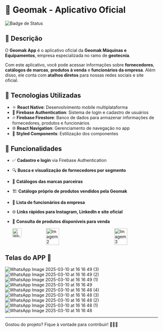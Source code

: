 # 🚜 Geomak - Aplicativo Oficial

![Badge de Status](https://img.shields.io/badge/status-Em%20Desenvolvimento-yellow?style=for-the-badge)

## 📌 Descrição

O **Geomak App** é o aplicativo oficial da **Geomak Máquinas e Equipamentos**, empresa especializada no ramo de **geotecnia**.  

Com este aplicativo, você pode acessar informações sobre **fornecedores**, **catálogos de marcas**, **produtos à venda** e **funcionários da empresa**. Além disso, ele conta com **atalhos diretos** para nossas redes sociais e site oficial.

## 🚀 Tecnologias Utilizadas

- ⚛️ **React Native**: Desenvolvimento mobile multiplataforma
- 💾 **Firebase Authentication**: Sistema de login e cadastro de usuários
- 🔥 **Firebase Firestore**: Banco de dados para armazenar informações de fornecedores, produtos e funcionários
- 🌐 **React Navigation**: Gerenciamento de navegação no app
- 📱 **Styled Components**: Estilização dos componentes

## 🔧 Funcionalidades

- ✅ **Cadastro e login** via Firebase Authentication
- 🔍 **Busca e visualização de fornecedores por segmento**
- 📖 **Catálogos das marcas parceiras**
- 🏗️ **Catálogo próprio de produtos vendidos pela Geomak**
- 👥 **Lista de funcionários da empresa**
- 🌐 **Links rápidos para Instagram, LinkedIn e site oficial**
- 🛒 **Consulta de produtos disponíveis para venda**

  <div style="display: flex; justify-content: space-between;">
  <img src="WhatsApp Image 2025-03-10 at 16.16.49 (3).jpg" alt="WhatsApp Image 2025-03-10 at 16.16.49 (3)" style="width: 30; height: auto;">
  <img src="imagem2.jpg" alt="Imagem 2" style="width: 30%; height: auto;">
  <img src="imagem3.jpg" alt="Imagem 3" style="width: 30%; height: auto;">
</div>

## Telas do APP 📱
![WhatsApp Image 2025-03-10 at 16 16 49 (3)](https://github.com/user-attachments/assets/3978759a-5b25-4f7e-a7f3-2b3d84ecc6b1) ![WhatsApp Image 2025-03-10 at 16 16 49 (2)](https://github.com/user-attachments/assets/f09dde5e-9524-42a0-9ebc-ede64bdc93fb)
![WhatsApp Image 2025-03-10 at 16 16 49 (1)](https://github.com/user-attachments/assets/54c3655e-db06-4860-9044-b53629f5014c) ![WhatsApp Image 2025-03-10 at 16 16 49](https://github.com/user-attachments/assets/c8c989ba-b5b0-43bb-84d5-80f291861108)
![WhatsApp Image 2025-03-10 at 16 16 48 (4)](https://github.com/user-attachments/assets/104a1e36-d521-47bd-a609-40bfbdedc393) ![WhatsApp Image 2025-03-10 at 16 16 48 (3)](https://github.com/user-attachments/assets/2c781cb7-74f7-4e12-ba4a-737be09cc5df)
![WhatsApp Image 2025-03-10 at 16 16 48 (2)](https://github.com/user-attachments/assets/5ca71ab9-fbda-497f-bfd6-1b20e21e1253) ![WhatsApp Image 2025-03-10 at 16 16 48 (1)](https://github.com/user-attachments/assets/1311889c-61ab-4dcf-b5c4-c879f4b31ec0)
![WhatsApp Image 2025-03-10 at 16 16 48](https://github.com/user-attachments/assets/9c5d69f7-608b-44ef-bc72-859dc09569e1)

---

Gostou do projeto? Fique à vontade para contribuir! 🖖🏻🚀 
